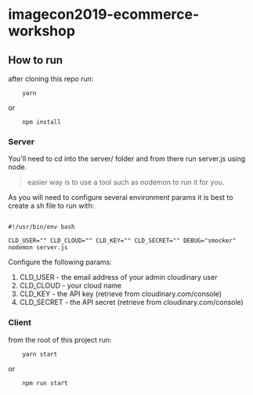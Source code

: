 # imagecon2019-ecommerce-workshop

## How to run

after cloning this repo run:

```
	yarn

```

or 

```
	npm install

```


### Server

You'll need to cd into the server/ folder and from there
run server.js using node.

> easier way is to use a tool such as nodemon to run it for you.

As you will need to configure several environment params it is best to create a sh file to run with:


```

#!/usr/bin/env bash

CLD_USER="" CLD_CLOUD="" CLD_KEY="" CLD_SECRET="" DEBUG="smocker" nodemon server.js

```

Configure the following params:

1. CLD_USER - the email address of your admin cloudinary user
2. CLD_CLOUD - your cloud name
3. CLD_KEY - the API key (retrieve from cloudinary.com/console) 
3. CLD_SECRET - the API secret (retrieve from cloudinary.com/console)


### Client

from the root of this project run:

```
	yarn start
```

or

```
	npm run start

```